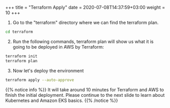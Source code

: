 +++
title = "Terraform Apply"
date = 2020-07-08T14:37:59+03:00
weight = 10
+++

1. Go to the "terraform" directory where we can find the terraform plan.

```bash
cd terraform
```

2. Run the following commands, terraform plan will show us what it is going to be deployed in AWS by Terraform:
```bash
terraform init
terraform plan
```


3. Now let's deploy the environment
```bash
terraform apply --auto-approve
```

{{% notice info %}}
It will take around 10 minutes for Terraform and AWS to finish the initial deployment. Please continue to the next slide to learn about Kubernetes and Amazon EKS basics.
{{% /notice %}}
